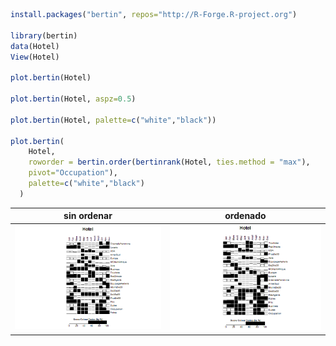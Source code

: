 ```R
install.packages("bertin", repos="http://R-Forge.R-project.org")

library(bertin)
data(Hotel)
View(Hotel)

plot.bertin(Hotel)

plot.bertin(Hotel, aspz=0.5)

plot.bertin(Hotel, palette=c("white","black"))

plot.bertin(
    Hotel, 
    roworder = bertin.order(bertinrank(Hotel, ties.method = "max"), 
    pivot="Occupation"), 
    palette=c("white","black")
  )
```

|  sin ordenar  | ordenado      |
| ------------- | ------------- |
| ![Bertin Hotel Analysis (sin ordenar)](bertin_sin_ordenar.png) | ![Bertin Hotel Analysis](r_bertin_hotel.png) |
